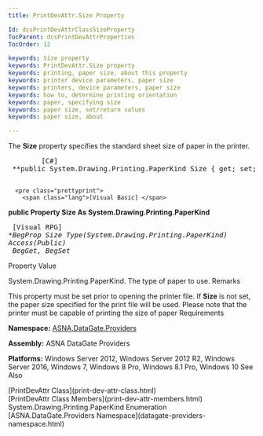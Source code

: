 ```yaml
---
title: PrintDevAttr.Size Property

Id: dcsPrintDevAttrClassSizeProperty
TocParent: dcsPrintDevAttrProperties
TocOrder: 12

keywords: Size property
keywords: PrintDevAttr.Size property
keywords: printing, paper size, about this property
keywords: printer device parameters, paper size
keywords: printers, device parameters, paper size
keywords: how to, determine printing orientation
keywords: paper, specifying size
keywords: paper size, set/return values
keywords: paper size, about

---
```


The **Size** property specifies the standard sheet size of paper in the printer. 
<pre class="prettyprint">
        <span class="lang">[C#]</span>
 **public System.Drawing.Printing.PaperKind Size { get; set; }** 
      </pre>
      <pre class="prettyprint">
        <span class="lang">[Visual Basic] </span>
 **public Property Size As 
System.Drawing.Printing.PaperKind** 
      </pre>
      <pre class="prettyprint">
        <span class="lang">[Visual RPG]</span>
 **BegProp Size Type(System.Drawing.Printing.PaperKind) Access(*Public) <br />    BegGet,    BegSet** 
      </pre>

Property Value

System.Drawing.Printing.PaperKind. The type of paper to use. 
Remarks

This property must be set prior to opening the printer file. If **Size** is not set, the paper size specified for the print file will be used. Please note that the printer must be capable of printing the size of paper 
Requirements

**Namespace:** [ ASNA.DataGate.Providers](datagate-providers-namespace.html) 

**Assembly:** ASNA DataGate Providers

**Platforms:** Windows Server 2012, Windows Server 2012 R2, Windows Server 2016, Windows 7, Windows 8 Pro, Windows 8.1 Pro, Windows 10
See Also

<dl />
      [PrintDevAttr Class](print-dev-attr-class.html)
      <br />
      [PrintDevAttr Class Members](print-dev-attr-members.html)
      <br />System.Drawing.Printing.PaperKind 
Enumeration
      <br />[ASNA.DataGate.Providers Namespace](datagate-providers-namespace.html)

